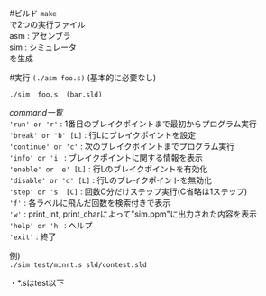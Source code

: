 #ビルド
`make`  
で2つの実行ファイル     
asm : アセンブラ      
sim : シミュレータ     
を生成  

#実行
`(./asm foo.s)`  (基本的に必要なし)  

`./sim  foo.s  (bar.sld)`  

*command一覧*  
`'run' or 'r'`          : 1番目のブレイクポイントまで最初からプログラム実行     
`'break' or 'b' [L]`    : 行Lにブレイクポイントを設定     
`'continue' or 'c'`     : 次のブレイクポイントまでプログラム実行       
`'info' or 'i'`         : ブレイクポイントに関する情報を表示     
`'enable' or 'e' [L]`   : 行Lのブレイクポイントを有効化      
`'disable' or 'd' [L]`  : 行Lのブレイクポイントを無効化     
`'step' or 's' [C]`     : 回数C分だけステップ実行(C省略は1ステップ)     
`'f'`                   : 各ラベルに飛んだ回数を検索付きで表示    
`'w'`                   : print_int, print_charによって"sim.ppm"に出力された内容を表示  
`'help' or 'h'`         : ヘルプ  
`'exit'`                : 終了    

例)  
`./sim test/minrt.s sld/contest.sld`  

・\*.sはtest以下
